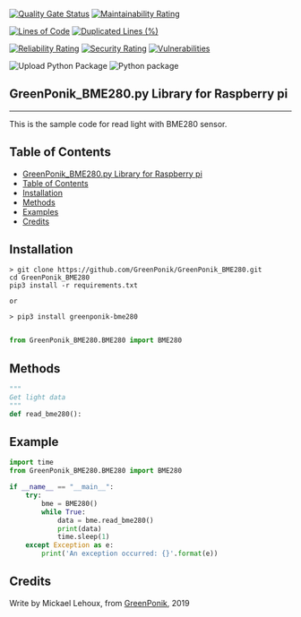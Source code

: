 [![Quality Gate Status](https://sonarcloud.io/api/project_badges/measure?project=GreenPonik_GreenPonik_BME280&metric=alert_status)](https://sonarcloud.io/dashboard?id=GreenPonik_GreenPonik_BME280)
[![Maintainability Rating](https://sonarcloud.io/api/project_badges/measure?project=GreenPonik_GreenPonik_BME280&metric=sqale_rating)](https://sonarcloud.io/dashboard?id=GreenPonik_GreenPonik_BME280)

[![Lines of Code](https://sonarcloud.io/api/project_badges/measure?project=GreenPonik_GreenPonik_BME280&metric=ncloc)](https://sonarcloud.io/dashboard?id=GreenPonik_GreenPonik_BME280)
[![Duplicated Lines (%)](https://sonarcloud.io/api/project_badges/measure?project=GreenPonik_GreenPonik_BME280&metric=duplicated_lines_density)](https://sonarcloud.io/dashboard?id=GreenPonik_GreenPonik_BME280)

[![Reliability Rating](https://sonarcloud.io/api/project_badges/measure?project=GreenPonik_GreenPonik_BME280&metric=reliability_rating)](https://sonarcloud.io/dashboard?id=GreenPonik_GreenPonik_BME280)
[![Security Rating](https://sonarcloud.io/api/project_badges/measure?project=GreenPonik_GreenPonik_BME280&metric=security_rating)](https://sonarcloud.io/dashboard?id=GreenPonik_GreenPonik_BME280)
[![Vulnerabilities](https://sonarcloud.io/api/project_badges/measure?project=GreenPonik_GreenPonik_BME280&metric=vulnerabilities)](https://sonarcloud.io/dashboard?id=GreenPonik_GreenPonik_BME280)


![Upload Python Package](https://github.com/GreenPonik/GreenPonik_BME280/workflows/Upload%20Python%20Package/badge.svg?event=release)
![Python package](https://github.com/GreenPonik/GreenPonik_BME280/workflows/Python%20package/badge.svg?event=push)


## GreenPonik_BME280.py Library for Raspberry pi
---------------------------------------------------------
This is the sample code for read light with BME280 sensor.


## Table of Contents

- [GreenPonik_BME280.py Library for Raspberry pi](#GreenPonikBME280py-library-for-raspberry-pi)
- [Table of Contents](#table-of-contents)
- [Installation](#installation)
- [Methods](#methods)
- [Examples](#example)
- [Credits](#credits)


## Installation
```shell
> git clone https://github.com/GreenPonik/GreenPonik_BME280.git
cd GreenPonik_BME280
pip3 install -r requirements.txt

or 

> pip3 install greenponik-bme280
```
```Python

from GreenPonik_BME280.BME280 import BME280

```

## Methods

```python
"""
Get light data
"""
def read_bme280():

```

## Example
```Python
import time
from GreenPonik_BME280.BME280 import BME280

if __name__ == "__main__":
    try:
        bme = BME280()
        while True:
            data = bme.read_bme280()
            print(data)
            time.sleep(1)
    except Exception as e:
        print('An exception occurred: {}'.format(e))

```

## Credits
Write by Mickael Lehoux, from [GreenPonik](https://www.greenponik.com), 2019
